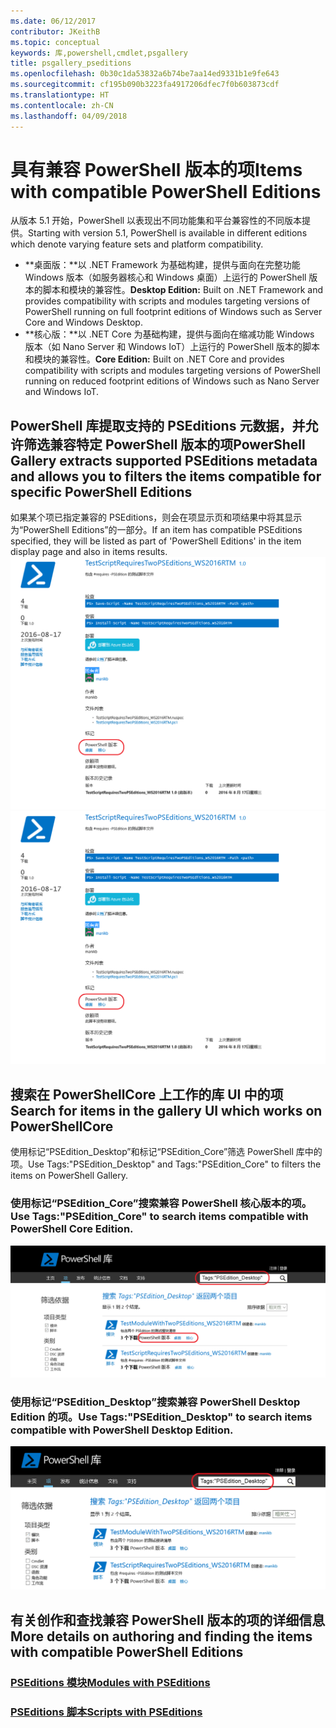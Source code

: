 ```yaml
---
ms.date: 06/12/2017
contributor: JKeithB
ms.topic: conceptual
keywords: 库,powershell,cmdlet,psgallery
title: psgallery_pseditions
ms.openlocfilehash: 0b30c1da53832a6b74be7aa14ed9331b1e9fe643
ms.sourcegitcommit: cf195b090b3223fa4917206dfec7f0b603873cdf
ms.translationtype: HT
ms.contentlocale: zh-CN
ms.lasthandoff: 04/09/2018
---
```

# <a name="items-with-compatible-powershell-editions"></a><span data-ttu-id="8f364-103">具有兼容 PowerShell 版本的项</span><span class="sxs-lookup"><span data-stu-id="8f364-103">Items with compatible PowerShell Editions</span></span>
<span data-ttu-id="8f364-104">从版本 5.1 开始，PowerShell 以表现出不同功能集和平台兼容性的不同版本提供。</span><span class="sxs-lookup"><span data-stu-id="8f364-104">Starting with version 5.1, PowerShell is available in different editions which denote varying feature sets and platform compatibility.</span></span>

- <span data-ttu-id="8f364-105">**桌面版：**以 .NET Framework 为基础构建，提供与面向在完整功能 Windows 版本（如服务器核心和 Windows 桌面）上运行的 PowerShell 版本的脚本和模块的兼容性。</span><span class="sxs-lookup"><span data-stu-id="8f364-105">**Desktop Edition:** Built on .NET Framework and provides compatibility with scripts and modules targeting versions of PowerShell running on full footprint editions of Windows such as Server Core and Windows Desktop.</span></span>
- <span data-ttu-id="8f364-106">**核心版：**以 .NET Core 为基础构建，提供与面向在缩减功能 Windows 版本（如 Nano Server 和 Windows IoT）上运行的 PowerShell 版本的脚本和模块的兼容性。</span><span class="sxs-lookup"><span data-stu-id="8f364-106">**Core Edition:** Built on .NET Core and provides compatibility with scripts and modules targeting versions of PowerShell running on reduced footprint editions of Windows such as Nano Server and Windows IoT.</span></span>

## <a name="powershell-gallery-extracts-supported-pseditions-metadata-and-allows-you-to-filters-the-items-compatible-for-specific-powershell-editions"></a><span data-ttu-id="8f364-107">PowerShell 库提取支持的 PSEditions 元数据，并允许筛选兼容特定 PowerShell 版本的项</span><span class="sxs-lookup"><span data-stu-id="8f364-107">PowerShell Gallery extracts supported PSEditions metadata and allows you to filters the items compatible for specific PowerShell Editions</span></span>

<span data-ttu-id="8f364-108">如果某个项已指定兼容的 PSEditions，则会在项显示页和项结果中将其显示为“PowerShell Editions”的一部分。</span><span class="sxs-lookup"><span data-stu-id="8f364-108">If an item has compatible PSEditions specified, they will be listed as part of 'PowerShell Editions' in the item display page and also in items results.</span></span>
<span data-ttu-id="8f364-109">![具有 PSEditions 的项显示页](Images/ItemDisplayPageWithPSEditions.PNG)</span><span class="sxs-lookup"><span data-stu-id="8f364-109">![Item display page with PSEditions](Images/ItemDisplayPageWithPSEditions.PNG)</span></span>

## <a name="search-for-items-in-the-gallery-ui-which-works-on-powershellcore"></a><span data-ttu-id="8f364-110">搜索在 PowerShellCore 上工作的库 UI 中的项</span><span class="sxs-lookup"><span data-stu-id="8f364-110">Search for items in the gallery UI which works on PowerShellCore</span></span>
<span data-ttu-id="8f364-111">使用标记“PSEdition_Desktop”和标记“PSEdition_Core”筛选 PowerShell 库中的项。</span><span class="sxs-lookup"><span data-stu-id="8f364-111">Use Tags:"PSEdition_Desktop" and Tags:"PSEdition_Core" to filters the items on PowerShell Gallery.</span></span>

### <a name="use-tagspseditioncore-to-search-items-compatible-with-powershell-core-edition"></a><span data-ttu-id="8f364-112">使用标记“PSEdition_Core”搜索兼容 PowerShell 核心版本的项。</span><span class="sxs-lookup"><span data-stu-id="8f364-112">Use Tags:"PSEdition_Core" to search items compatible with PowerShell Core Edition.</span></span>
![在结果中搜索兼容 Core PSEdition 的项](Images/SearchResultsWithPSEditions.PNG)

### <a name="use-tagspseditiondesktop-to-search-items-compatible-with-powershell-desktop-edition"></a><span data-ttu-id="8f364-114">使用标记“PSEdition_Desktop”搜索兼容 PowerShell Desktop Edition 的项。</span><span class="sxs-lookup"><span data-stu-id="8f364-114">Use Tags:"PSEdition_Desktop" to search items compatible with PowerShell Desktop Edition.</span></span>
![在结果中搜索兼容 Desktop PSEdition 的项](Images/SearchResultsWithPSEdition_Desktop.PNG)

## <a name="more-details-on-authoring-and-finding-the-items-with-compatible-powershell-editions"></a><span data-ttu-id="8f364-116">有关创作和查找兼容 PowerShell 版本的项的详细信息</span><span class="sxs-lookup"><span data-stu-id="8f364-116">More details on authoring and finding the items with compatible PowerShell Editions</span></span>
### <a name="modules-with-pseditionspsgetmodulemodulewithpseditionsupportmd"></a>[<span data-ttu-id="8f364-117">PSEditions 模块</span><span class="sxs-lookup"><span data-stu-id="8f364-117">Modules with PSEditions</span></span>](../psget/module/modulewithpseditionsupport.md)
### <a name="scripts-with-pseditionspsgetscriptscriptwithpseditionsupportmd"></a>[<span data-ttu-id="8f364-118">PSEditions 脚本</span><span class="sxs-lookup"><span data-stu-id="8f364-118">Scripts with PSEditions</span></span>](../psget/script/scriptwithpseditionsupport.md)